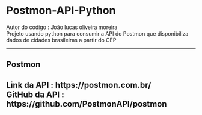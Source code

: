 <h1>Postmon-API-Python</H1>
Autor do codigo : João lucas oliveira moreira<br>
Projeto usando python para consumir a API do Postmon que disponibiliza dados de cidades brasileiras a partir do CEP 
<hr>
<h2>Postmon<h2>
Link da API : https://postmon.com.br/<br>
GitHub da API : https://github.com/PostmonAPI/postmon<br>
